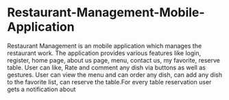 # Restaurant-Management-Mobile-Application

Restaurant Management is an mobile application which manages the restaurant work. The application provides various features like login, register, home page, about us page, menu, contact us, my favorite, reserve table. User can like, Rate and comment any dish via buttons as well as gestures. User can view the menu and can order any dish, can add any dish to the favorite list, can reserve the table.For every table reservation user gets a notification about 
